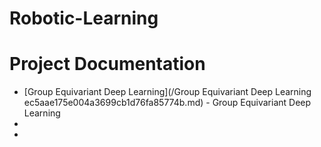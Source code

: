 # Robotic-Learning

# Project Documentation

- [Group Equivariant Deep Learning](/Group Equivariant Deep Learning ec5aae175e004a3699cb1d76fa85774b.md) - Group Equivariant Deep Learning
-
- 

